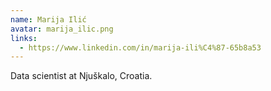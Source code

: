 ```yaml
---
name: Marija Ilić
avatar: marija_ilic.png
links:
  - https://www.linkedin.com/in/marija-ili%C4%87-65b8a53
---
```


Data scientist at Njuškalo, Croatia.
